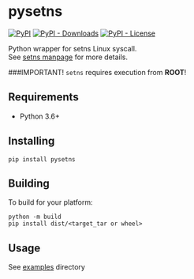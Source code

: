 # pysetns
[![PyPI](https://img.shields.io/pypi/v/pysetns)](https://pypi.org/project/pysetns/)
[![PyPI - Downloads](https://img.shields.io/pypi/dm/pysetns)](https://pypi.org/project/pysetns/)
[![PyPI - License](https://img.shields.io/pypi/l/pysetns)](https://github.com/baskiton/pysetns/blob/main/LICENSE)

Python wrapper for setns Linux syscall.\
See [setns manpage][man_setns] for more details.

###IMPORTANT!
`setns` requires execution from **ROOT**!

## Requirements
 * Python 3.6+

## Installing
`pip install pysetns`

## Building
To build for your platform:
```
python -m build
pip install dist/<target_tar or wheel>
```

## Usage
See [examples][examples] directory

[man_setns]: https://man7.org/linux/man-pages/man2/setns.2.html
[examples]: https://github.com/baskiton/pysetns/blob/main/examples
